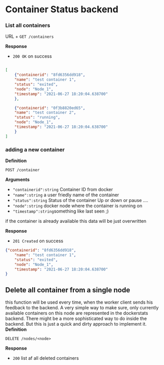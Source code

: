 # Container Status backend

### List all containers

URL +
`GET /containers`

**Response**

- `200 OK` on success

```json

[
    {"containerid": "8fd6356dd918", 
    "name": "test container 1", 
    "status": "exited", 
    "node": "Node_1", 
    "timestamp": "2021-06-27 18:20:04.638700"
    },

    {"containerid": "0f3b8820ed65", 
    "name": "test container 2", 
    "status": "running", 
    "node": "Node_1", 
    "timestamp": "2021-06-27 18:20:04.638700"
    }   
]

```


### adding a new container

**Definition**

`POST /container`

**Arguments**

- `"containerid":string` Container ID from docker
- `"name":string` a user friedly name of the container
- `"status":string` Status of the container Up or down or pause ....
- `"node":string` docker node where the container is running on 
- `"timestamp":string`something like last seen ;)

if the container is already available this data will be just overwritten


**Response**

- `201 Created` on success

```json
{"containerid": "8fd6356dd918", 
    "name": "test container 1", 
    "status": "exited", 
    "node": "Node_1", 
    "timestamp": "2021-06-27 18:20:04.638700"
}
```


## Delete all container from a single node
this function will be used every time, when the worker client sends his feedback to the backend. 
A very simple way to make sure, only currently available containers on this node are represented in the dockerstats backend.
There might be a more sophisticated way to do inside the backend. But this is just a quick and dirty approach to implement it.
**Definition**

`DELETE /nodes/<node>`

**Response**

- `200` list af all deleted containers